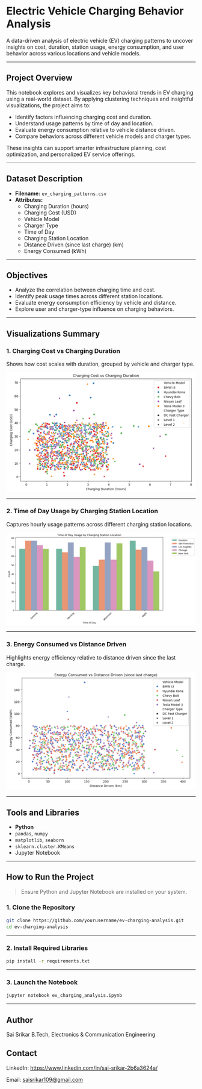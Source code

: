 # Electric Vehicle Charging Behavior Analysis

A data-driven analysis of electric vehicle (EV) charging patterns to uncover insights on cost, duration, station usage, energy consumption, and user behavior across various locations and vehicle models.

---

## Project Overview

This notebook explores and visualizes key behavioral trends in EV charging using a real-world dataset. By applying clustering techniques and insightful visualizations, the project aims to:

- Identify factors influencing charging cost and duration.
- Understand usage patterns by time of day and location.
- Evaluate energy consumption relative to vehicle distance driven.
- Compare behaviors across different vehicle models and charger types.

These insights can support smarter infrastructure planning, cost optimization, and personalized EV service offerings.

---

## Dataset Description

- **Filename:** `ev_charging_patterns.csv`
- **Attributes:**
  - Charging Duration (hours)
  - Charging Cost (USD)
  - Vehicle Model
  - Charger Type
  - Time of Day
  - Charging Station Location
  - Distance Driven (since last charge) (km)
  - Energy Consumed (kWh)

---

## Objectives

- Analyze the correlation between charging time and cost.
- Identify peak usage times across different station locations.
- Evaluate energy consumption efficiency by vehicle and distance.
- Explore user and charger-type influence on charging behaviors.

---

## Visualizations Summary

### 1. Charging Cost vs Charging Duration

Shows how cost scales with duration, grouped by vehicle and charger type.

![Charging Duration vs Cost](https://github.com/Srikar109755/EV-Charging-Analysis/blob/main/Images/Charging_Cost_Vs_Duration.png)

---

### 2. Time of Day Usage by Charging Station Location

Captures hourly usage patterns across different charging station locations.

![Station Usage](https://github.com/Srikar109755/EV-Charging-Analysis/blob/main/Images/Time_vs_Charging_Station.png)

---

### 3. Energy Consumed vs Distance Driven

Highlights energy efficiency relative to distance driven since the last charge.

![Energy vs Distance](https://github.com/Srikar109755/EV-Charging-Analysis/blob/main/Images/Energy_Consumed_vs_Dis_Driven.png)

---

## Tools and Libraries

- **Python**
- `pandas`, `numpy`
- `matplotlib`, `seaborn`
- `sklearn.cluster.KMeans`
- Jupyter Notebook

---

## How to Run the Project

> Ensure Python and Jupyter Notebook are installed on your system.

### 1. Clone the Repository

```bash
git clone https://github.com/yourusername/ev-charging-analysis.git
cd ev-charging-analysis
```
---
### 2. Install Required Libraries

```bash
pip install -r requirements.txt
```
---
### 3. Launch the Notebook

```bash
jupyter notebook ev_charging_analysis.ipynb
```
---

## Author
Sai Srikar
B.Tech, Electronics & Communication Engineering


## Contact

LinkedIn: https://www.linkedin.com/in/sai-srikar-2b6a3624a/

Email: saisrikar109@gmail.com

